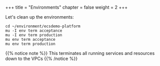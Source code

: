 +++
title = "Environments"
chapter = false
weight = 2
+++

Let's clean up the environments:

```
cd ~/environment/ecsdemo-platform
mu -I env term acceptance
mu -I env term production
mu env term acceptance
mu env term production

```
{{% notice note %}}
This terminates all running services and resources down to the VPCs
{{% /notice %}}
